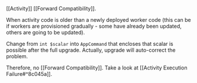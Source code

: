 [[Activity]] [[Forward Compatibility]].

When activity code is older than a newly deployed worker code (this can be if workers are provisioned gradually - some have already been updated, others are going to be updated).

Change from `int $scalar` into `AppCommand` that encloses that scalar is possible after the full upgrade. Actually, upgrade will auto-correct the problem.

Therefore, no [[Forward Compatibility]]. 
Take a look at [[Activity Execution Failure#^8c045a]].
